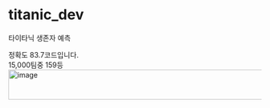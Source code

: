 # titanic_dev
타이타닉 생존자 예측
<div>정확도 83.7코드입니다.</div>
<div> 15,000팀중 159등</div>
<img width="1000px" height="60px" alt="image" src="https://github.com/jeonchan05/titanic_dev/assets/69103687/f6c75cb1-ffec-4a29-a920-d3ea2c554cca">

